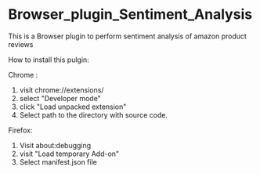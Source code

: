 # Browser_plugin_Sentiment_Analysis
This is a Browser plugin to perform sentiment analysis of amazon product reviews

How to install this pulgin:

Chrome :
1. visit chrome://extensions/
2. select "Developer mode"
3. click "Load unpacked extension"
4. Select path to the directory with source code.



Firefox:
1. Visit about:debugging
2. visit "Load temporary Add-on"
3. Select manifest.json file
